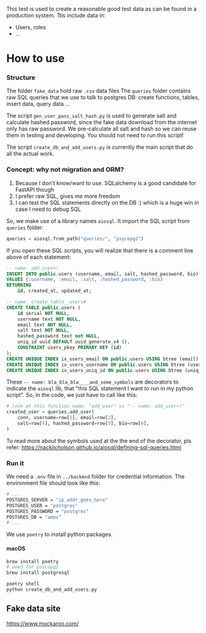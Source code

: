 
This test is used to create a reasonable good test data as can be found in a production system.
Ttis include data in:
- Users, roles
- ...


# How to use
### Structure
The folder `fake_data` hold raw `.csv` data files
The `queries` folder contains raw SQL queries that we use to talk to postgres DB: create functions, tables, insert data, query data ...

The script `gen_user_pass_salt_hash.py` is used to generate salt and calculate hashed password, since the fake data download from the internet only has raw password. We pre-calculate all salt and hash so we can reuse them in testing and developing. You should not need to run this script!

The script `create_db_and_add_users.py` is currently the main script that do all the actual work. 

### Concept: why not migration and ORM?
1. Because I don't know/want to use. SQLalchemy is a good candidate for FastAPI though
2. I prefer raw SQL, gives me more freedom
3. I can test the SQL statements directly on the DB :) which is a huge win in case I need to debug SQL

So, we make use of a library names `aiosql`. It import the SQL script from `queries` folder:

```python
queries = aiosql.from_path("queries/", "psycopg2")
```

If you open these SQL scripts, you will realize that there is a comment line above of each statement:
```sql
-- name: add_user<!
INSERT INTO public.users (username, email, salt, hashed_password, bio)
VALUES (:username, :email, :salt, :hashed_password, :bio)
RETURNING
    id, created_at, updated_at;

-- name: create_table__users#
CREATE TABLE public.users (
	id serial NOT NULL,
	username text NOT NULL,
	email text NOT NULL,
	salt text NOT NULL,
	hashed_password text not NULL,
	uniq_id uuid DEFAULT uuid_generate_v4 (),
	CONSTRAINT users_pkey PRIMARY KEY (id)
);
CREATE UNIQUE INDEX ix_users_email ON public.users USING btree (email);
CREATE UNIQUE INDEX ix_users_username ON public.users USING btree (username);
CREATE UNIQUE INDEX ix_users_uniq_id ON public.users USING btree (uniq_id);
```

These `-- name: bla_bla_bla____and_some_symbols` are decorators to indicate the `aiosql` lib, that "this SQL statement I want to run in my python script". So, in the code, we just have to call like this:

```python
# look at this function name: "add_user" vs "-- name: add_user<!"
created_user = queries.add_user(
    conn, username=row[1], email=row[2],
    salt=row[4], hashed_password=row[5], bio=row[6],
)
```

To read more about the symbols used at the the end of the decorator, pls refer: https://nackjicholson.github.io/aiosql/defining-sql-queries.html

### Run it
We need a `.env` file in `../backend` folder for credential information. The environment file should look like this:

```bash
# ...
POSTGRES_SERVER = "ip_addr_goes_here"
POSTGRES_USER = "postgres"
POSTGRES_PASSWORD = "postgres"
POSTGRES_DB = "amos"
# ...
```

We use `poetry` to install python packages.

#### macOS
```bash
brew install poetry
# need for psycopg2
brew install postgresql

poetry shell
python create_db_and_add_users.py
```




## Fake data site
https://www.mockaroo.com/

